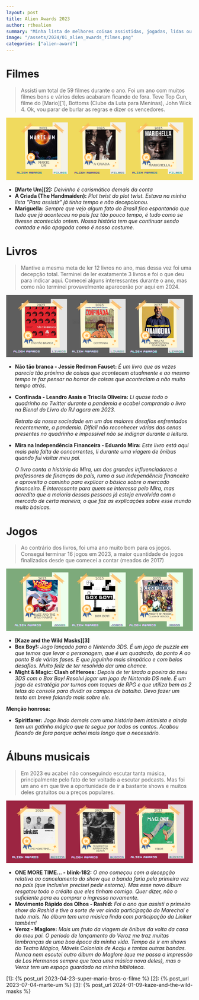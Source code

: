 ```yaml
---
layout: post
title: Alien Awards 2023
author: rthealien
summary: "Minha lista de melhores coisas assistidas, jogadas, lidas ou escutadas em 2023."
image: "/assets/2024/01_alien_awards_filmes.png"
categories: ["alien-award"]
---
```



# Filmes

>Assisti um total de 59 filmes durante o ano. Foi um ano com muitos filmes bons e vários deles acabaram ficando de fora. Teve Top Gun, filme do [Mario][1], Bottoms (Clube da Luta para Meninas), John Wick 4. Ok, vou parar de burlar as regras e dizer os vencedores.

![Ilustração com os posteres dos 3 filmes indicados. O nome dos mesmos estão descritos abaixo.](/assets/2024/01_alien_awards_filmes.png)


- **[Marte Um][2]:** *Deivinho é carismático demais da conta*
- **A Criada (The Handmaiden):** *Plot twist do plot twist. Estava na minha lista "Para assistir" já tinha tempo e não decepcionou.*
- **Mariguella:** *Sempre que vejo algum fato do Brasil fico espantando que tudo que já aconteceu no país faz tão pouco tempo, é tudo como se tivesse acontecido ontem. Nossa história tem que continuar sendo contada e não apagada como é nosso costume.*

# Livros

>Mantive a mesma meta de ler 12 livros no ano, mas dessa vez foi uma decepção total. Terminei de ler exatamente 3 livros e foi o que deu para indicar aqui. Comecei alguns interessantes durante o ano, mas como não terminei provavelmente aparecerão por aqui em 2024.

![Ilustração com as capas dos 3 livors indicados. O nome dos mesmos estão descritos abaixo.](/assets/2024/01_alien_awards_livros.png)

- **Não tão branca - Jessie Redmon Fauset:** *É um livro que as vezes parecia tão próximo de coisas que acontecem atualmente e ao mesmo tempo te faz pensar no horror de coisas que aconteciam a não muito tempo atrás.*
- **Confinada - Leandro Assis e Triscila Oliveira:** *Li quase todo o quadrinho no Twitter durante a pandemia e acabei comprando o livro na Bienal do Livro do RJ agora em 2023.* 

	*Retrato da nossa sociedade em um dos maiores desafios enfrentados recentemente, a pandemia. Difícil não reconhecer várias das cenas presentes no quadrinho e impossível não se indignar durante a leitura.*
- **Mira na Independência Financeira - Eduardo Mira:** *Este livro está aqui mais pela falta de concorrentes, li durante uma viagem de ônibus quando fui visitar meu pai.* 

	*O livro conta a história do Mira, um dos grandes influenciadores e professores de finanças do país, rumo a sua independência financeira e aproveita o caminho para explicar o básico sobre o mercado financeiro. É interessante para quem se interessa pelo Mira, mas acredito que a maioria dessas pessoas já esteja envolvida com o mercado de certa maneira, o que faz as explicações sobre esse mundo muito básicas.*

# Jogos

>Ao contrário dos livros, foi uma ano muito bom para os jogos. Consegui terminar 16 jogos em 2023, a maior quantidade de jogos finalizados desde que comecei a contar (meados de 2017)

![Ilustração com as capas dos 3 jogos indicados. O nome dos mesmos estão descritos abaixo.](/assets/2024/01_alien_awards_jogos.png)

- **[Kaze and the Wild Masks][3]**
- **Box Boy!:** *Jogo lançado para o Nintendo 3DS. É um jogo de puzzle em que temos que levar o personagem, que é um quadrado, do ponto A ao ponto B de várias fases. E que joguinho mais simpático e com belos desafios. Muito feliz de ter resolvido dar uma chance.*
- **Might & Magic: Clash of Heroes:** *Depois de ter tirado a poeira do meu 3DS com o Box Boy! Resolvi jogar um jogo de Nintendo DS nele. É um jogo de estratégia por turnos com toques de RPG e que utiliza bem as 2 telas do console para dividir os campos de batalha. Devo fazer um texto em breve falando mais sobre ele.*

**Menção honrosa:**
- **Spiritfarer:**  *Jogo lindo demais com uma história bem intimista e ainda tem um gatinho mágico que te segue por todos os cantos. Acabou ficando de fora porque achei mais longo que o necessário.*

# Álbuns musicais

>Em 2023 eu acabei não conseguindo escutar tanta música, principalmente pelo fato de ter voltado a escutar podcasts. Mas foi um ano em que tive a oportunidade de ir a bastante shows e muitos deles gratuitos ou a preços populares.

![Ilustração com as capas dos 3 álbuns indicados. O nome dos mesmos estão descritos abaixo.](/assets/2024/01_alien_awards_musicas.png)

- **ONE MORE TIME... - blink-182:** *O ano começou com a decepção relativa ao cancelamento do show que a banda faria pela primeira vez no país (que inclusive precisei pedir estorno). Mas esse novo álbum resgatou todo o crédito que eles tinham comigo. Quer dizer, não o suficiente para eu comprar o ingresso novamente.*
- **Movimento Rápido dos Olhos - Rashid:** *Foi o ano que assisti o primeiro show do Rashid e tive a sorte de ver ainda participação do Marechal e tudo mais. No álbum tem uma música linda com participação da Liniker também!*
- **Veroz - Maglore:** *Mais um fruto da viagem de ônibus da volta da casa do meu pai. O período de lançamento do Veroz me traz muitas lembranças de uma boa época da minha vida. Tempo de ir em shows do Teatro Mágico, Móveis Coloniais de Acaju e tantas outras bandas. Nunca nem escutei outro álbum do Maglore (que me passa a impressão de Los Hermanos sempre que toca uma música nova deles), mas o Veroz tem um espaço guardado na minha biblioteca.*


[1]: {% post_url 2023-04-23-super-mario-bros-o-filme %}
[2]: {% post_url 2023-07-04-marte-um %}
[3]: {% post_url 2024-01-09-kaze-and-the-wild-masks %}

